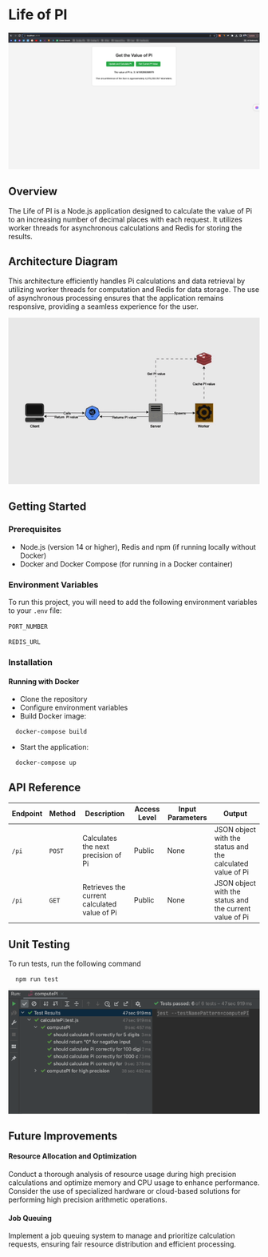 # Life of PI

![LifeOfPI](screenshots/LifeOfPI.png)

## Overview

The Life of PI is a Node.js application designed to calculate the value of Pi to an increasing number of decimal places with each request. It utilizes worker threads for asynchronous calculations and Redis for storing the results.

## Architecture Diagram
This architecture efficiently handles Pi calculations and data retrieval by utilizing worker threads for computation and Redis for data storage. The use of asynchronous processing ensures that the application remains responsive, providing a seamless experience for the user.

![ArchitectureDiagram](screenshots/architecture.gif)



## Getting Started

### Prerequisites

- Node.js (version 14 or higher), Redis and npm (if running locally without Docker)
- Docker and Docker Compose (for running in a Docker container)

### Environment Variables

To run this project, you will need to add the following environment variables to your `.env` file:

`PORT_NUMBER`

`REDIS_URL`

### Installation

#### Running with Docker

- Clone the repository
- Configure environment variables
- Build Docker image:
```bash
  docker-compose build
```
- Start the application:
```bash
  docker-compose up
```






## API Reference

| Endpoint | Method | Description                                   | Access Level | Input Parameters | Output |
|----------|--------|-----------------------------------------------|--------------|------------------|--------|
| `/pi`    | `POST` | Calculates the next precision of Pi           | Public       | None             | JSON object with the status and the calculated value of Pi |
| `/pi`    | `GET`  | Retrieves the current calculated value of Pi  | Public       | None             | JSON object with the status and the current value of Pi |



## Unit Testing

To run tests, run the following command

```bash
  npm run test
```

![unitTestScreenshot](screenshots/unitTest.png)



## Future Improvements

#### Resource Allocation and Optimization

Conduct a thorough analysis of resource usage during high precision calculations and optimize memory and CPU usage to enhance performance. Consider the use of specialized hardware or cloud-based solutions for performing high precision arithmetic operations.


#### Job Queuing

Implement a job queuing system to manage and prioritize calculation requests, ensuring fair resource distribution and efficient processing.
